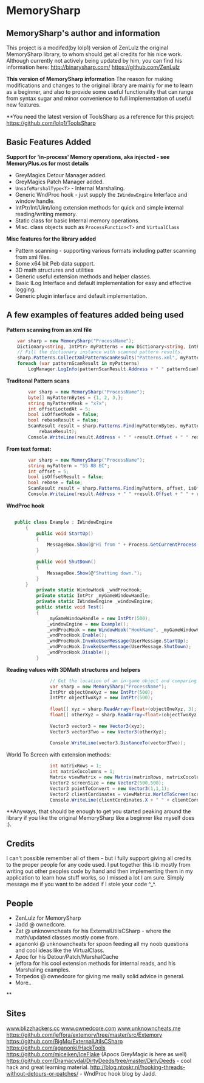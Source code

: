 # MemorySharp
## MemorySharp's author and information ##
This project is a modifed(by lolp1) version of ZenLulz the original MemorySharp library, to whom should get all credits for his nice work. Although currently not actively being updated by him, you can find his information here:
http://binarysharp.com/
https://github.com/ZenLulz

**This version of MemorySharp information**
The reason for making modifications and changes to the original library are mainly for me to learn as a beginner, and also to provide some useful functionality that can range from syntax sugar and minor convenience to full implementation of useful new features.

**You need the latest version of ToolsSharp as a reference for this project: https://github.com/lolp1/ToolsSharp

Basic Features Added
------------------------------------------------------------------------
 **Support for 'in-process' Memory operations, aka injected - see MemoryPlus.cs for most details**  
 

 - GreyMagics Detour Manager added.
 - GreyMagics Patch Manager added.
 - `UnsafeMarshalType<T>` - Internal Marshaling.
 - Generic WndProc hook - just supply the `IWindowEngine` Interface and window handle.
 - IntPtr/Int/Uint/long extension methods for quick and simple internal  reading/writing memory.
 - Static class for basic Internal memory operations.
 - Misc. class objects such as `ProcessFunction<T>` and `VirtualClass`
 
**Misc features for the library added**
 
   
 - Pattern scanning - supporting various formats including patter scanning from xml files.
 - Some x64 bit Peb data support.
 - 3D math structures and utilities
 - Generic useful extension methods and helper classes.
 - Basic ILog Interface and default implementation for easy and effective logging.
 - Generic plugin interface and default implementation.

A few examples of features added being used
--------------

**Pattern scanning from an xml file**
```csharp
    var sharp = new MemorySharp("ProcessName");
    Dictionary<string, IntPtr> myPatterns = new Dictionary<string, IntPtr>(); 
    // Fill the dictionary instance with scanned pattern results.
    sharp.Patterns.CollectXmlPatternScanResults("Patterns.xml", myPatterns)
    foreach (var patternScanResult in myPatterns)
		LogManager.LogInfo(patternScanResult.Address + " " patternScanResult.Offset);
```
**Traditonal Pattern scans**
```csharp
        var sharp = new MemorySharp("ProcessName");
        byte[] myPatternBytes = {1, 2, 3,};
        string myPatternMask = "x?x";
        int offsetLoctedAt = 5;
        bool isOffsetMode = false;
        bool rebaseResult = false;
        ScanResult result = sharp.Patterns.Find(myPatternBytes, myPatternMask, offsetLoctedAt, isOffsetMode,
            rebaseResult);
        Console.WriteLine(result.Address + " " +result.Offset + " " result.OriginalAddress);
```
**From text format:**
```csharp
	    var sharp = new MemorySharp("ProcessName");
        string myPattern = "55 8B EC";
        int offset = 5;
        bool isOffsetResult = false;
        bool rebase = false;
        ScanResult result = sharp.Patterns.Find(myPattern, offset, isOffsetResult, rebase);
        Console.WriteLine(result.Address + " " +result.Offset + " " + result.OriginalAddress);
```
**WndProc hook**
 ```csharp

    public class Example : IWindowEngine
        {           
            public void StartUp()
            {
                MessageBox.Show(@"Hi from " + Process.GetCurrentProcess().ProcessName);
            }
    
            public void ShutDown()
            {
                MessageBox.Show(@"Shutting down.");
            }
        }
	        private static WindowHook _wndProcHook;
            private static IntPtr _myGameWindowHandle;
            private static IWindowEngine _windowEngine;
            public static void Test()
            {
                _myGameWindowHandle = new IntPtr(500);
                _windowEngine = new Example();
                _wndProcHook = new WindowHook("HookName", _myGameWindowHandle, _windowEngine);
                _wndProcHook.Enable();
                _wndProcHook.InvokeUserMessage(UserMessage.StartUp);
                _wndProcHook.InvokeUserMessage(UserMessage.ShutDown);
                _wndProcHook.Disable();
            }
```
**Reading values with 3DMath structures and helpers**
```csharp
			    // Get the location of an in-game object and comparing a distance
                var sharp = new MemorySharp("ProcessName");
                IntPtr objectOneXyz = new IntPtr(500);
                IntPtr objectTwoXyz = new IntPtr(500);
    
                float[] xyz = sharp.ReadArray<float>(objectOneXyz, 3);
                float[] otherXyz = sharp.ReadArray<float>(objectTwoXyz, 3);
    
                Vector3 vector3 = new Vector3(xyz);
                Vector3 vector3Two = new Vector3(otherXyz);
               
                Console.WriteLine(vector3.DistanceTo(vector3Two));
```
World To Screen with extension methods:
  
```csharp
		        int matrixRows = 1;
                int matrixCocolumns = 1;
                Matrix viewMatrix = new Matrix(matrixRows, matrixCocolumns);
                Vector2 screenSize = new Vector2(500,500);
                Vector3 pointToConvert = new Vector3(1,1,1);
                Vector2 clientCordinates = viewMatrix.WorldToScreen(screenSize, pointToConvert);
                Console.WriteLine(clientCordinates.X + " " + clientCordinates.Y);
```
**Anyways, that should be enough to get you started peaking around the library if you like the original MemorySharp like a beginner like myself does :).

**Credits**
-------
I can't possible remember all of them - but I fully support giving all credits to the proper people for any code used. I put together this lib mostly from writing out other peoples code by hand and then implementing them in my application to learn how stuff works, so I missed a lot I am sure. Simply message me if you want to be added if I stole your code ^_^.

**People**
----------

 - ZenLulz for MemorySharp
 - Jadd @ ownedcore.
 - Zat @ unknowncheats for his ExternalUtilsCSharp - where the math/updated classes mostly come from.
 - aganonki @ unknowncheats for spoon feeding all my noob questions and cool ideas like the VirtualClass.
 - Apoc for his Detour/Patch/MarshalCache 
 - jeffora for his cool extension methods for internal reads, and his Marshaling examples.
 - Torpedos @ ownedcore for giving me really solid advice in general.
 - More..

**

**Sites**
-----
www.blizzhackers.cc
www.ownedcore.com
www.unknowncheats.me
https://github.com/jeffora/extemory/tree/master/src/Extemory
https://github.com/BigMo/ExternalUtilsCSharp
https://github.com/aganonki/HackTools
https://github.com/miceiken/IceFlake (Apocs GreyMagic is here as well)
https://github.com/Dramacydal/DirtyDeeds/tree/master/DirtyDeeds - cool hack and great learning material.
http://blog.ntoskr.nl/hooking-threads-without-detours-or-patches/ - WndProc hook blog by Jadd. 
